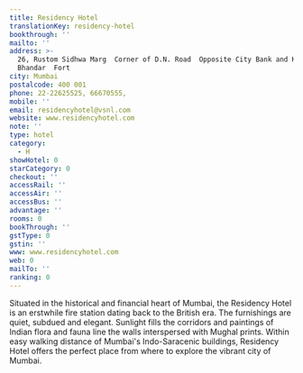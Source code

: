 ```yaml
---
title: Residency Hotel
translationKey: residency-hotel
bookthrough: ''
mailto: ''
address: >-
  26, Rustom Sidhwa Marg  Corner of D.N. Road  Opposite City Bank and Khadi
  Bhandar  Fort
city: Mumbai
postalcode: 400 001
phone: 22-22625525, 66670555,
mobile: ''
email: residencyhotel@vsnl.com
website: www.residencyhotel.com
note: ''
type: hotel
category:
  - H
showHotel: 0
starCategory: 0
checkout: ''
accessRail: ''
accessAir: ''
accessBus: ''
advantage: ''
rooms: 0
bookThrough: ''
gstType: 0
gstin: ''
www: www.residencyhotel.com
web: 0
mailTo: ''
ranking: 0
---
```







Situated in the historical and financial heart of Mumbai, the Residency Hotel is an erstwhile fire station dating back to the British era.     The furnishings are quiet, subdued and elegant. Sunlight fills the corridors and paintings of Indian flora and fauna line the walls interspersed with Mughal prints.     Within easy walking distance of Mumbai's Indo-Saracenic buildings, Residency Hotel offers the perfect place from where to explore the vibrant city of Mumbai.